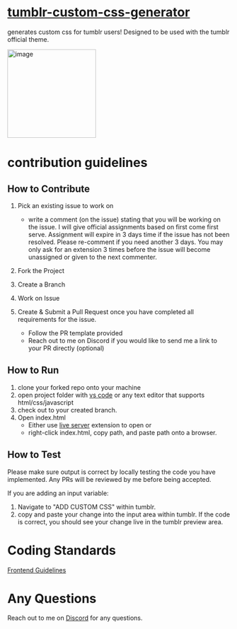 # [tumblr-custom-css-generator](https://daysmachine.github.io/tumblr-custom-css-generator/)
generates custom css for tumblr users! Designed to be used with the tumblr official theme. 

<img width="200" alt="image" src="https://user-images.githubusercontent.com/28377370/166581689-114ccbb0-4823-454d-8020-855d016b2cd8.png">



# contribution guidelines

## How to Contribute
1. Pick an existing issue to work on
    * write a comment (on the issue) stating that you will be working on the issue. I will give official assignments based on first come first serve. Assignment will expire in 3 days time if the issue has not been resolved. Please re-comment if you need another 3 days. You may only ask for an extension 3 times before the issue will become unassigned or given to the next commenter.  

2. Fork the Project 

3. Create a Branch 

4. Work on Issue 

5. Create & Submit a Pull Request once you have completed all requirements for the issue. 
    * Follow the PR template provided 
    * Reach out to me on Discord if you would like to send me a link to your PR directly (optional)


## How to Run
1. clone your forked repo onto your machine
2. open project folder with [vs code](https://code.visualstudio.com/) or any text editor that supports html/css/javascript
3. check out to your created branch. 
4. Open index.html
    * Either use [live server](https://marketplace.visualstudio.com/items?itemName=ritwickdey.LiveServer) extension to open or 
    * right-click index.html, copy path, and paste path onto a browser. 

## How to Test
Please make sure output is correct by locally testing the code you have implemented. Any PRs will be reviewed by me before being accepted. 

If you are adding an input variable:
1. Navigate to "ADD CUSTOM CSS" within tumblr. 
2. copy and paste your change into the input area within tumblr. If the code is correct, you should see your change live in the tumblr preview area. 

# Coding Standards 
[Frontend Guidelines](https://github.com/bendc/frontend-guidelines)

# Any Questions 
Reach out to me on [Discord](https://discord.gg/qfRZZH7Jwv) for any questions. 
